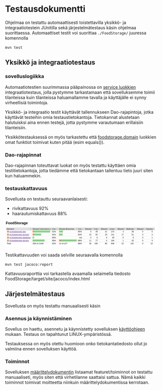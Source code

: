 # Testausdokumentti

Ohjelmaa on testattu automaattisesti toistettavilla yksikkö- ja integraatiotestein JUnitilla sekä järjestelmätestaus käsin ohjelmaa suorittaessa. Automaattiset testit voi suorittaa ```./FoodStorage/``` juuressa komennolla

```
mvn test

```

## Yksikkö ja integraatiotestaus

### sovelluslogiikka

Automaatiotestien suurimmassa pääpainossa on [service luokkien](https://github.com/Hiipivahalko/ot-hajoitustyo/tree/master/FoodStorage/src/test/java/ot/foodstorage/service) integraatiotestaus, jolla pystymme tarkastamaan että sovelluksemme toimii tilanteissa kuin tilanteissa haluamallamme tavalla ja käyttäjälle ei synny virheellisiä toimintoja.

Yksikkö- ja integraatio testit käyttävät tallennukseen Dao-rajapintoja, jotka käyttävät testeihin omia testaustietokantoja. Tietokannat alustetaan halutuisksi aina ennen testejä, jotta pystymme varautumaan erillaisiin tilanteisiin.

Yksikkötestauksessä on myös tarkastettu että [foodstorage.domain](https://github.com/Hiipivahalko/ot-hajoitustyo/tree/master/FoodStorage/src/main/java/ot/foodstorage/domain) luokkien omat funktiot toimivat kuten pitää (esim equals()).

### Dao-rajapinnat

Dao-rajapinnan toteuttavat luokat on myös testattu käyttäen omia testitietokantoja, jotta tiedämme että tietokantaan tallentuu tieto juuri siten kun haluammekin.

### testauskattavuus

Sovellusta on testauttu seuraavanlaisesti:

* rivikattavuus 92%
* haarautumiskattavuus 88%

![testauskattavuus kuva](https://github.com/Hiipivahalko/ot-hajoitustyo/blob/master/documentation/pictures/jacoco.png)

Testikattavuuden voi saada selville seuraavalla komennolla

```
mvn test jacoco:report
```
Kattavuusraporttia voi tarkastella avaamalla selaimella tiedosto FoodStorage/target/site/jacoco/index.html

## Järjestelmätestaus

Sovellusta on myös testattu manuaalisesti käsin

### Asennus ja käynnistäminen

Sovellus on haettu, asennetu ja käynnistetty sovelluksen [käyttöohjeen](https://github.com/Hiipivahalko/ot-hajoitustyo/blob/master/documentation/manual.md) mukaan. Testaus on tapahtunut LINUX-ympäristössä.

Testauksessa on myös otettu huomioon onko tietokantatiedosto ollut jo valmiina ennen sovelluksen käyttöä.

### Toiminnot

Sovelluksen [määrittelydokumentin](https://github.com/Hiipivahalko/ot-hajoitustyo/blob/master/documentation/definition.md) listaamat featuret/toiminnot on testattu manuaaliseti, myös siten että virhetilanne saattaisi sattua. Nämä kaikki toiminnot toimivat moitteetta niinkuin määrittelydokumentissa kerrotaan.
